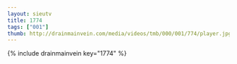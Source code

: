 ```yaml
--- 
layout: sieutv
title: 1774
tags: ["001"]
thumb: http://drainmainvein.com/media/videos/tmb/000/001/774/player.jpg
---
```

{% include drainmainvein key="1774" %} 
